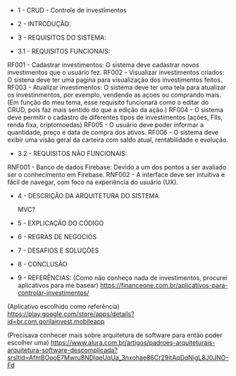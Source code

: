 - 1 - CRUD - Controle de investimentos

- 2 - INTRODUÇÃO:



- 3 - REQUISITOS DO SISTEMA:

- 3.1 - REQUISITOS FUNCIONAIS:

RF001 - Cadastrar investimentos: O sistema deve cadastrar novos investimentos que o usuário fez.
RF002 - Visualizar investimentos criados: O sistena deve ter uma pagina para visualização dos investimentos feitos.
RF003 - Atualizar investimentos: O sistema deve ter uma tela para atualizar os investinmentos, por exemplo, vendendo as açoes ou comprando mais. 
(Em função do meu tema, esse requisito funcionará como o editar do CRUD, pois faz mais sentido do que a edição da ação.)
RF004 - O sistema deve permitir o cadastro de diferentes tipos de investimentos (ações, FIIs, renda fixa, criptomoedas)
RF005 - O usuário deve poder informar a quantidade, preço e data de compra dos ativos.
RF006 - O sistema deve exibir uma visão geral da carteira com saldo atual, rentabilidade e evolução.


- 3.2 - REQUISITOS NÃO FUNCIONAIS: 

RNF001 - Banco de dados Firebase: Devido a um dos pontos a ser avaliado ser o conhecimento em Firebase.
RNF002 - A interface deve ser intuitiva e fácil de navegar, com foco na experiência do usuário (UX).

- 4 - DESCRIÇÃO DA ARQUITETURA DO SISTEMA

  MVC?

- 5 - EXPLICAÇÃO DO CÓDIGO
  
- 6 - REGRAS DE NEGOCIOS

- 7 - DESAFIOS E SOLUÇÕES

- 8 - CONCLUSÃO


- 9 - REFERÊNCIAS:
(Como não conheço nada de investimentos, procurei aplicativos para me basear)
https://financeone.com.br/aplicativos-para-controlar-investimentos/

(Aplicativo escolhido como referência)
https://play.google.com/store/apps/details?id=br.com.gorilainvest.mobileapp

(Precisava conhecer mais sobre arquitetura de software para então poder escolher uma)
https://www.alura.com.br/artigos/padroes-arquiteturais-arquitetura-software-descomplicada?srsltid=AfmBOooE7Mwru8NDlqeUqUa_3nxohae86Cr29itAqDqNigL8J0JNO-Fd
